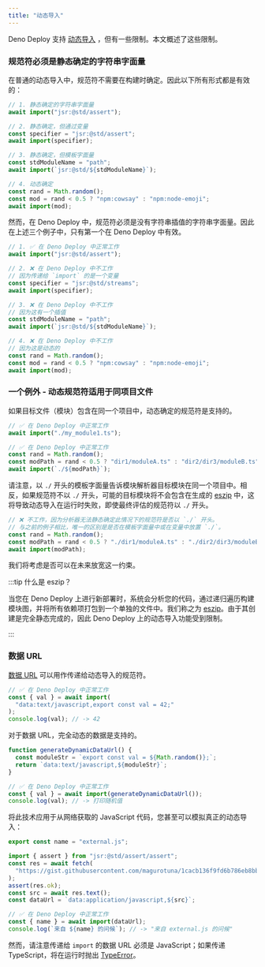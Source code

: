 ```yaml
---
title: "动态导入"
---
```


Deno Deploy 支持 [动态导入] ，但有一些限制。本文概述了这些限制。

### 规范符必须是静态确定的字符串字面量

在普通的动态导入中，规范符不需要在构建时确定。因此以下所有形式都是有效的：

```ts title="Deno CLI 中有效的动态导入"
// 1. 静态确定的字符串字面量
await import("jsr:@std/assert");

// 2. 静态确定，但通过变量
const specifier = "jsr:@std/assert";
await import(specifier);

// 3. 静态确定，但模板字面量
const stdModuleName = "path";
await import(`jsr:@std/${stdModuleName}`);

// 4. 动态确定
const rand = Math.random();
const mod = rand < 0.5 ? "npm:cowsay" : "npm:node-emoji";
await import(mod);
```

然而，在 Deno Deploy 中，规范符必须是没有字符串插值的字符串字面量。因此在上述三个例子中，只有第一个在 Deno Deploy 中有效。

```ts title="仅静态字符串字面量在 Deno Deploy 中有效"
// 1. ✅ 在 Deno Deploy 中正常工作
await import("jsr:@std/assert");

// 2. ❌ 在 Deno Deploy 中不工作
// 因为传递给 `import` 的是一个变量
const specifier = "jsr:@std/streams";
await import(specifier);

// 3. ❌ 在 Deno Deploy 中不工作
// 因为这有一个插值
const stdModuleName = "path";
await import(`jsr:@std/${stdModuleName}`);

// 4. ❌ 在 Deno Deploy 中不工作
// 因为这是动态的
const rand = Math.random();
const mod = rand < 0.5 ? "npm:cowsay" : "npm:node-emoji";
await import(mod);
```

### 一个例外 - 动态规范符适用于同项目文件

如果目标文件（模块）包含在同一个项目中，动态确定的规范符是支持的。

```ts title="动态规范符适用于同项目中的文件"
// ✅ 在 Deno Deploy 中正常工作
await import("./my_module1.ts");

// ✅ 在 Deno Deploy 中正常工作
const rand = Math.random();
const modPath = rand < 0.5 ? "dir1/moduleA.ts" : "dir2/dir3/moduleB.ts";
await import(`./${modPath}`);
```

请注意，以 `./` 开头的模板字面量告诉模块解析器目标模块在同一个项目中。相反，如果规范符不以 `./` 开头，可能的目标模块将不会包含在生成的 [eszip] 中，这将导致动态导入在运行时失败，即使最终评估的规范符以 `./` 开头。

```ts
// ❌ 不工作，因为分析器无法静态确定此情况下的规范符是否以 `./` 开头。
// 与之前的例子相比，唯一的区别是是否在模板字面量中或在变量中放置 `./`。
const rand = Math.random();
const modPath = rand < 0.5 ? "./dir1/moduleA.ts" : "./dir2/dir3/moduleB.ts";
await import(modPath);
```

我们将考虑是否可以在未来放宽这一约束。

:::tip 什么是 eszip？

当您在 Deno Deploy 上进行新部署时，系统会分析您的代码，通过递归遍历构建模块图，并将所有依赖项打包到一个单独的文件中。我们称之为 [eszip](https://github.com/denoland/eszip)。由于其创建是完全静态完成的，因此 Deno Deploy 上的动态导入功能受到限制。

:::

### 数据 URL

[数据 URL] 可以用作传递给动态导入的规范符。

```ts title="静态数据 URL"
// ✅ 在 Deno Deploy 中正常工作
const { val } = await import(
  "data:text/javascript,export const val = 42;"
);
console.log(val); // -> 42
```

对于数据 URL，完全动态的数据是支持的。

```ts title="动态数据 URL"
function generateDynamicDataUrl() {
  const moduleStr = `export const val = ${Math.random()};`;
  return `data:text/javascript,${moduleStr}`;
}

// ✅ 在 Deno Deploy 中正常工作
const { val } = await import(generateDynamicDataUrl());
console.log(val); // -> 打印随机值
```

将此技术应用于从网络获取的 JavaScript 代码，您甚至可以模拟真正的动态导入：

```js title="external.js"
export const name = "external.js";
```

```ts title="从获取的源生成的动态数据 URL"
import { assert } from "jsr:@std/assert/assert";
const res = await fetch(
  "https://gist.githubusercontent.com/magurotuna/1cacb136f9fd6b786eb8bbad92c8e6d6/raw/56a96fd0d246fd3feabbeecea6ea1155bdf5f50d/external.js",
);
assert(res.ok);
const src = await res.text();
const dataUrl = `data:application/javascript,${src}`;

// ✅ 在 Deno Deploy 中正常工作
const { name } = await import(dataUrl);
console.log(`来自 ${name} 的问候`); // -> "来自 external.js 的问候"
```

然而，请注意传递给 `import` 的数据 URL 必须是 JavaScript；如果传递 TypeScript，将在运行时抛出 [TypeError]。

[动态导入]: https://developer.mozilla.org/en-US/docs/Web/JavaScript/Reference/Operators/import
[eszip]: https://github.com/denoland/eszip
[数据 URL]: https://developer.mozilla.org/en-US/docs/Web/HTTP/Basics_of_HTTP/Data_URLs
[TypeError]: https://developer.mozilla.org/en-US/docs/Web/JavaScript/Reference/Global_Objects/TypeError